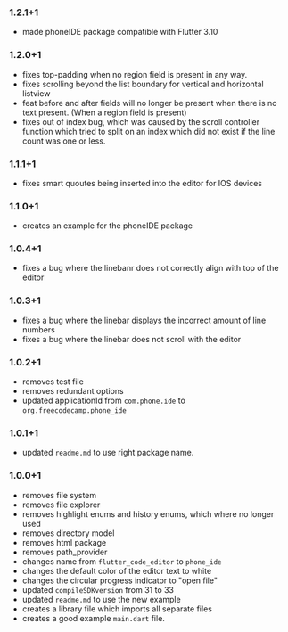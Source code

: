 ### 1.2.1+1
- made phoneIDE package compatible with Flutter 3.10

### 1.2.0+1
- fixes top-padding when no region field is present in any way.
- fixes scrolling beyond the list boundary for vertical and horizontal listview
- feat before and after fields will no longer be present when there is no text present. (When a region field is present)
- fixes out of index bug, which was caused by the scroll controller function which tried to split on an index which did not exist if the line count was one or less.

### 1.1.1+1
- fixes smart quoutes being inserted into the editor for IOS devices

### 1.1.0+1
- creates an example for the phoneIDE package

### 1.0.4+1
- fixes a bug where the linebanr does not correctly align with top of the editor

### 1.0.3+1
- fixes a bug where the linebar displays the incorrect amount of line numbers
- fixes a bug where the linebar does not scroll with the editor

### 1.0.2+1
- removes test file
- removes redundant options
- updated applicationId from `com.phone.ide` to `org.freecodecamp.phone_ide`

### 1.0.1+1
- updated `readme.md` to use right package name.

### 1.0.0+1
- removes file system 
- removes file explorer
- removes highlight enums and history enums, which where no longer used
- removes directory model
- removes html package
- removes path_provider
- changes name from `flutter_code_editor` to `phone_ide`
- changes the default color of the editor text to white
- changes the circular progress indicator to "open file"
- updated `compileSDKversion` from 31 to 33
- updated `readme.md` to use the new example
- creates a library file which imports all separate files
- creates a good example `main.dart` file.
